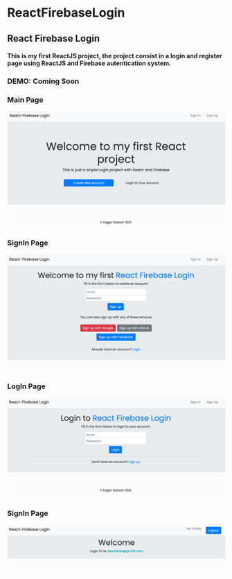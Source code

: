# ReactFirebaseLogin
## React Firebase Login 
#### This is my first ReactJS project, the project consist in a login and register page using ReactJS and Firebase autentication system.

### DEMO: Coming Soon

### Main Page
![Screenshot](images/screen1.png?raw=true)

### SignIn Page
![Screenshot](images/screen2.png?raw=true)

### LogIn Page
![Screenshot](images/screen3.png?raw=true)

### SignIn Page
![Screenshot](images/screen4.png?raw=true)
